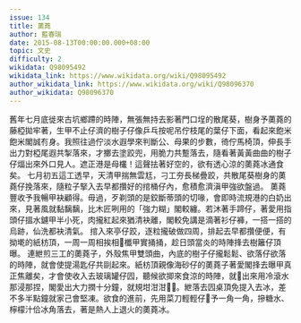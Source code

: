 ```yaml
---
issue: 134
title: 薁蕘
author: 藍春瑞
date: 2015-08-13T00:00:00.000+08:00
topic: 文史
difficulty: 2
wikidata: Q98095492
wikidata_link: https://www.wikidata.org/wiki/Q98095492
author_wikidata_link: https://www.wikidata.org/wiki/Q98096370
author_wikidata: Q98096370
---
```

舊年七月底徙來古坑鄉蹛的時陣，無張無持去影著門口埕的散尾葵，樹身予薁蕘的藤椏拋牢著，生甲不止仔濟的樹子仔像乒乓按呢吊佇枝尾的葉仔下面，看起來飽米飽米閣誠𠕇身。我照往過佇淡水遐學來判斷公、母果的步數，徛佇馬椅頂，伸長手出力對椏尾遐共掣落來，才擲去塗跤兜，用脆力共蹔落去，隨看著黃黃曲曲的樹子仔煏出來外口見人。遮正港是母欉！這聲抾著好空的，欲有透心涼的薁蕘冰通食矣。
七月初五這工透早，天清甲揣無雲尪，刁工夯長梯疊跤，共散尾葵樹身的薁蕘仔挽落來，隨粒子掔入去早都攢好的捾桶仔內，愈積愈濟滇甲強欲盤過。
薁蕘豐收予我暢甲袂顧得。毋過，歹剃頭的是鉸斷蒂頭的切喙，會即時流規港的白奶出來，見著風就黏黐黐，比木匠咧用的「強力糊」閣較纏。若沐著手蹄仔，著愛用指頭仔搵水鑢甲半小死，肉攏紅起來猶清袂離，閣較免講是滴著衫仔褲，一搭一搭的烏跡，仙洗都袂清氣。
捾入來亭仔跤，逐粒攏破做四周，排起去早都攢便便，有拗墘的紙枋頂，一周一周相挨相𤲍櫼甲實捅捅，趁日頭當炎的時陣捀去樹籬仔頂曝。
連紲煎三工的薁蕘子，外殼焦甲雙頭曲，內底的樹子仔攏鬆鬆、欲落仔欲落的時陣，就會使提湯匙仔共剾起來。紙枋頂親像海砂仔的薁蕘子著愛閣捀去曝甲真正焦離矣，才會使收入去玻璃罐仔囥，聽候欲揤來食涼的時陣，就𣁳出來用冷滾水那浸那捏，閣愛出大力撋十分鐘，就規坩泔泔𩚨𩚨。紲落去囥桌頂免提入去冰，差不多半點鐘就家己會堅凍。欲食的進前，先用菜刀輕輕仔𠞭予一角一角，摻糖水、檸檬汁佮冰角落去，著是熱人上退火的薁蕘冰。
